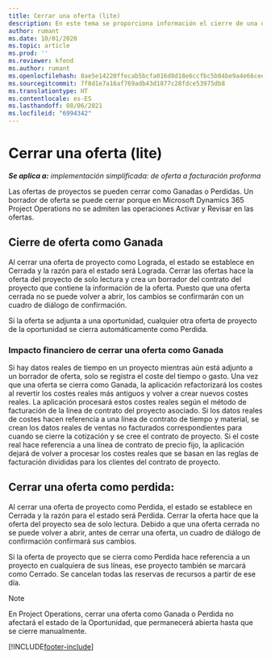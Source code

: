 ```yaml
---
title: Cerrar una oferta (lite)
description: En este tema se proporciona información el cierre de una oferta en Project Operations.
author: rumant
ms.date: 10/01/2020
ms.topic: article
ms.prod: ''
ms.reviewer: kfend
ms.author: rumant
ms.openlocfilehash: 8ae5e14220ffecab5bcfa016d8d18e6ccfbc5b04be9a4e66cee26f8885125d31
ms.sourcegitcommit: 7f8d1e7a16af769adb43d1877c28fdce53975db8
ms.translationtype: HT
ms.contentlocale: es-ES
ms.lasthandoff: 08/06/2021
ms.locfileid: "6994342"
---
```

# <a name="close-a-quote---lite"></a>Cerrar una oferta (lite)

_**Se aplica a:** implementación simplificada: de oferta a facturación proforma_

Las ofertas de proyectos se pueden cerrar como Ganadas o Perdidas. Un borrador de oferta se puede cerrar porque en Microsoft Dynamics 365 Project Operations no se admiten las operaciones Activar y Revisar en las ofertas.

## <a name="close-a-quote-as-won"></a>Cierre de oferta como Ganada

Al cerrar una oferta de proyecto como Lograda, el estado se establece en Cerrada y la razón para el estado será Lograda. Cerrar las ofertas hace la oferta del proyecto de solo lectura y crea un borrador del contrato del proyecto que contiene la información de la oferta. Puesto que una oferta cerrada no se puede volver a abrir, los cambios se confirmarán con un cuadro de diálogo de confirmación.

Si la oferta se adjunta a una oportunidad, cualquier otra oferta de proyecto de la oportunidad se cierra automáticamente como Perdida.

### <a name="financial-impact-of-closing-a-quote-as-won"></a>Impacto financiero de cerrar una oferta como Ganada

Si hay datos reales de tiempo en un proyecto mientras aún está adjunto a un borrador de oferta, solo se registra el coste del tiempo o gasto. Una vez que una oferta se cierra como Ganada, la aplicación refactorizará los costes al revertir los costes reales más antiguos y volver a crear nuevos costes reales. La aplicación procesará estos costes reales según el método de facturación de la línea de contrato del proyecto asociado. Si los datos reales de costes hacen referencia a una línea de contrato de tiempo y material, se crean los datos reales de ventas no facturados correspondientes para cuando se cierre la cotización y se cree el contrato de proyecto. Si el coste real hace referencia a una línea de contrato de precio fijo, la aplicación dejará de volver a procesar los costes reales que se basan en las reglas de facturación divididas para los clientes del contrato de proyecto.

## <a name="closing-a-quote-as-lost"></a>Cerrar una oferta como perdida:

Al cerrar una oferta de proyecto como Perdida, el estado se establece en Cerrada y la razón para el estado será Perdida. Cerrar la oferta hace que la oferta del proyecto sea de solo lectura. Debido a que una oferta cerrada no se puede volver a abrir, antes de cerrar una oferta, un cuadro de diálogo de confirmación confirmará sus cambios.

Si la oferta de proyecto que se cierra como Perdida hace referencia a un proyecto en cualquiera de sus líneas, ese proyecto también se marcará como Cerrado. Se cancelan todas las reservas de recursos a partir de ese día.

> [!NOTE]
> En Project Operations, cerrar una oferta como Ganada o Perdida no afectará el estado de la Oportunidad, que permanecerá abierta hasta que se cierre manualmente.


[!INCLUDE[footer-include](../../includes/footer-banner.md)]